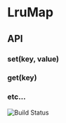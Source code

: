 # LruMap

## API

### set(key, value)
### get(key)
### etc...

![Build Status](https://api.travis-ci.org/doug65536/lrumap.svg)

